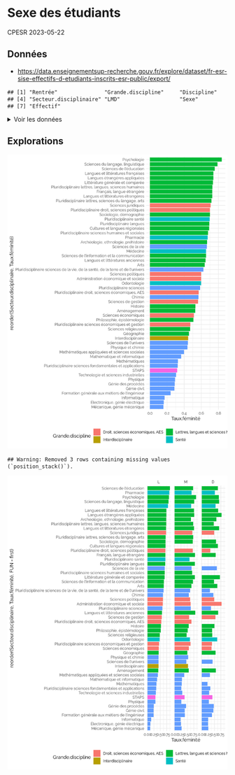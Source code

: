Sexe des étudiants
================
CPESR
2023-05-22

## Données

- <https://data.enseignementsup-recherche.gouv.fr/explore/dataset/fr-esr-sise-effectifs-d-etudiants-inscrits-esr-public/export/>

<!-- -->

    ## [1] "Rentrée"               "Grande.discipline"     "Discipline"           
    ## [4] "Secteur.disciplinaire" "LMD"                   "Sexe"                 
    ## [7] "Effectif"

<details>
<summary>
Voir les données
</summary>

| Grande.discipline                     | Discipline                                             | Secteur.disciplinaire                                                           |
|:--------------------------------------|:-------------------------------------------------------|:--------------------------------------------------------------------------------|
| Droit, sciences économiques, AES      | Administration économique et sociale                   | Administration économique et sociale                                            |
| Droit, sciences économiques, AES      | Droit, sciences politiques                             | Pluridisciplinaire droit, sciences politiques                                   |
| Droit, sciences économiques, AES      | Droit, sciences politiques                             | Sciences juridiques                                                             |
| Droit, sciences économiques, AES      | Droit, sciences politiques                             | Sciences politiques                                                             |
| Droit, sciences économiques, AES      | Pluridisciplinaire droit, sciences économiques, AES    | Pluridisciplinaire droit, sciences économiques, AES                             |
| Droit, sciences économiques, AES      | Sciences économiques, gestion                          | Pluridisciplinaire sciences économiques et gestion                              |
| Droit, sciences économiques, AES      | Sciences économiques, gestion                          | Sciences de gestion                                                             |
| Droit, sciences économiques, AES      | Sciences économiques, gestion                          | Sciences économiques                                                            |
| Lettres, langues et sciences humaines | Langues                                                | Cultures et langues régionales                                                  |
| Lettres, langues et sciences humaines | Langues                                                | Français, langue étrangère                                                      |
| Lettres, langues et sciences humaines | Langues                                                | Langues et littératures étrangères                                              |
| Lettres, langues et sciences humaines | Langues                                                | Langues étrangères appliquées                                                   |
| Lettres, langues et sciences humaines | Langues                                                | Pluridisciplinaire langues                                                      |
| Lettres, langues et sciences humaines | Lettres, sciences du langage, arts                     | Arts                                                                            |
| Lettres, langues et sciences humaines | Lettres, sciences du langage, arts                     | Langues et littératures anciennes                                               |
| Lettres, langues et sciences humaines | Lettres, sciences du langage, arts                     | Langues et littératures françaises                                              |
| Lettres, langues et sciences humaines | Lettres, sciences du langage, arts                     | Littérature générale et comparée                                                |
| Lettres, langues et sciences humaines | Lettres, sciences du langage, arts                     | Pluridisciplinaire lettres, sciences du langage, arts                           |
| Lettres, langues et sciences humaines | Lettres, sciences du langage, arts                     | Sciences du langage, linguistique                                               |
| Lettres, langues et sciences humaines | Pluridisciplinaire lettres, langues, sciences humaines | Pluridisciplinaire lettres, langues, sciences humaines                          |
| Lettres, langues et sciences humaines | Sciences humaines et sociales                          | Aménagement                                                                     |
| Lettres, langues et sciences humaines | Sciences humaines et sociales                          | Archéologie, ethnologie, préhistoire                                            |
| Lettres, langues et sciences humaines | Sciences humaines et sociales                          | Géographie                                                                      |
| Lettres, langues et sciences humaines | Sciences humaines et sociales                          | Histoire                                                                        |
| Lettres, langues et sciences humaines | Sciences humaines et sociales                          | Philosophie, épistémologie                                                      |
| Lettres, langues et sciences humaines | Sciences humaines et sociales                          | Pluridisciplinaire sciences humaines et sociales                                |
| Lettres, langues et sciences humaines | Sciences humaines et sociales                          | Psychologie                                                                     |
| Lettres, langues et sciences humaines | Sciences humaines et sociales                          | Sciences de l’éducation                                                         |
| Lettres, langues et sciences humaines | Sciences humaines et sociales                          | Sciences de l’information et la communication                                   |
| Lettres, langues et sciences humaines | Sciences humaines et sociales                          | Sciences religieuses                                                            |
| Lettres, langues et sciences humaines | Sciences humaines et sociales                          | Sociologie, démographie                                                         |
| Santé                                 | Médecine                                               | Médecine                                                                        |
| Santé                                 | Odontologie                                            | Odontologie                                                                     |
| Santé                                 | Pharmacie                                              | Pharmacie                                                                       |
| Santé                                 | Pluridisciplinaire santé                               | Pluridisciplinaire santé                                                        |
| Sciences et sciences de l’ingénieur   | Pluridisciplinaire sciences                            | Pluridisciplinaire sciences                                                     |
| Sciences et sciences de l’ingénieur   | Sciences de la vie, de la terre et de l’univers        | Pluridisciplinaire sciences de la vie, de la santé, de la terre et de l’univers |
| Sciences et sciences de l’ingénieur   | Sciences de la vie, de la terre et de l’univers        | Sciences de l’univers                                                           |
| Sciences et sciences de l’ingénieur   | Sciences de la vie, de la terre et de l’univers        | Sciences de la vie                                                              |
| Sciences et sciences de l’ingénieur   | Sciences fondamentales et applications                 | Chimie                                                                          |
| Sciences et sciences de l’ingénieur   | Sciences fondamentales et applications                 | Électronique, génie électrique                                                  |
| Sciences et sciences de l’ingénieur   | Sciences fondamentales et applications                 | Formation générale aux métiers de l’ingénieur                                   |
| Sciences et sciences de l’ingénieur   | Sciences fondamentales et applications                 | Génie civil                                                                     |
| Sciences et sciences de l’ingénieur   | Sciences fondamentales et applications                 | Génie des procédés                                                              |
| Sciences et sciences de l’ingénieur   | Sciences fondamentales et applications                 | Informatique                                                                    |
| Sciences et sciences de l’ingénieur   | Sciences fondamentales et applications                 | Mathématique et informatique                                                    |
| Sciences et sciences de l’ingénieur   | Sciences fondamentales et applications                 | Mathématiques                                                                   |
| Sciences et sciences de l’ingénieur   | Sciences fondamentales et applications                 | Mathématiques appliquées et sciences sociales                                   |
| Sciences et sciences de l’ingénieur   | Sciences fondamentales et applications                 | Mécanique, génie mécanique                                                      |
| Sciences et sciences de l’ingénieur   | Sciences fondamentales et applications                 | Physique                                                                        |
| Sciences et sciences de l’ingénieur   | Sciences fondamentales et applications                 | Physique et chimie                                                              |
| Sciences et sciences de l’ingénieur   | Sciences fondamentales et applications                 | Pluridisciplinaire sciences fondamentales et applications                       |
| Sciences et sciences de l’ingénieur   | Sciences fondamentales et applications                 | Technologie et sciences industrielles                                           |
| STAPS                                 | STAPS                                                  | STAPS                                                                           |
| Interdisciplinaire                    | Interdisciplinaire                                     | Interdisciplinaire                                                              |

</details>

## Explorations

<img src="etudiants_files/figure-gfm/sexe.secteur-1.png" width="672" />

    ## Warning: Removed 3 rows containing missing values (`position_stack()`).

<img src="etudiants_files/figure-gfm/sexe.secteur.LMD-1.png" width="672" />
